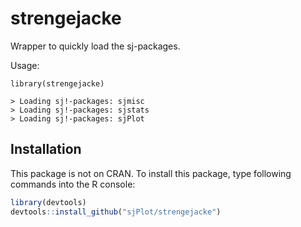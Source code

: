 # strengejacke
Wrapper to quickly load the sj-packages.

Usage:
```
library(strengejacke)

> Loading sj!-packages: sjmisc
> Loading sj!-packages: sjstats
> Loading sj!-packages: sjPlot
```

## Installation

This package is not on CRAN. To install this package, type following commands into the R console:

```r
library(devtools)
devtools::install_github("sjPlot/strengejacke")
```

